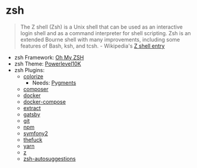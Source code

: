 # zsh

> The Z shell (Zsh) is a Unix shell that can be used as an interactive login shell and as a command interpreter for shell scripting. Zsh is an extended Bourne shell with many improvements, including some features of Bash, ksh, and tcsh.
    - Wikipedia's [Z shell entry](https://en.wikipedia.org/wiki/Z_shell)

* zsh Framework: [Oh My ZSH](https://ohmyz.sh/)
* zsh Theme: [Powerlevel10K](https://github.com/romkatv/powerlevel10k)
* zsh Plugins:
  * [colorize](https://github.com/ohmyzsh/ohmyzsh/tree/master/plugins/colorize)
    * Needs: [Pygments](https://pygments.org/download/)
  * [composer](https://github.com/ohmyzsh/ohmyzsh/tree/master/plugins/composer)
  * [docker](https://github.com/ohmyzsh/ohmyzsh/tree/master/plugins/docker)
  * [docker-compose](https://github.com/ohmyzsh/ohmyzsh/tree/master/plugins/docker-compose)
  * [extract](https://github.com/ohmyzsh/ohmyzsh/tree/master/plugins/extract)
  * [gatsby](https://github.com/ohmyzsh/ohmyzsh/tree/master/plugins/gatsby)
  * [git](https://github.com/ohmyzsh/ohmyzsh/tree/master/plugins/git)
  * [npm](https://github.com/ohmyzsh/ohmyzsh/tree/master/plugins/npm)
  * [symfony2](https://github.com/ohmyzsh/ohmyzsh/tree/master/plugins/symfony2)
  * [thefuck](https://github.com/ohmyzsh/ohmyzsh/tree/master/plugins/thefuck)
  * [yarn](https://github.com/ohmyzsh/ohmyzsh/tree/master/plugins/yarn)
  * [z](https://github.com/ohmyzsh/ohmyzsh/tree/master/plugins/z)
  * [zsh-autosuggestions](https://github.com/zsh-users/zsh-autosuggestions)
